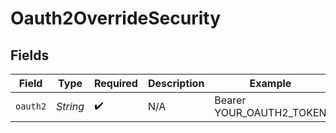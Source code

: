 # Oauth2OverrideSecurity


## Fields

| Field                    | Type                     | Required                 | Description              | Example                  |
| ------------------------ | ------------------------ | ------------------------ | ------------------------ | ------------------------ |
| `oauth2`                 | *String*                 | :heavy_check_mark:       | N/A                      | Bearer YOUR_OAUTH2_TOKEN |